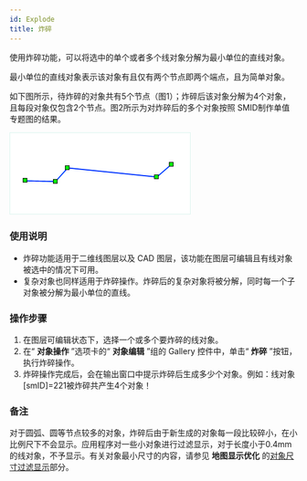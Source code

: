 ```yaml
---
id: Explode
title: 炸碎  
---  
```

使用炸碎功能，可以将选中的单个或者多个线对象分解为最小单位的直线对象。

最小单位的直线对象表示该对象有且仅有两个节点即两个端点，且为简单对象。

如下图所示，待炸碎的对象共有5个节点（图1）；炸碎后该对象分解为4个对象，且每段对象仅包含2个节点。图2所示为对炸碎后的多个对象按照 SMID制作单值专题图的结果。

![](img/Explode1.png) 
  
### 使用说明

  * 炸碎功能适用于二维线图层以及 CAD 图层，该功能在图层可编辑且有线对象被选中的情况下可用。
  * 复杂对象也同样适用于炸碎操作。炸碎后的复杂对象将被分解，同时每一个子对象被分解为最小单位的直线。

### 操作步骤

  1. 在图层可编辑状态下，选择一个或多个要炸碎的线对象。 
  2. 在“ **对象操作** ”选项卡的“ **对象编辑** ”组的 Gallery 控件中，单击“ **炸碎** ”按钮，执行炸碎操作。
  3. 炸碎操作完成后，会在输出窗口中提示炸碎后生成多少个对象。例如：线对象[smID]=221被炸碎共产生4个对象！

### 备注

对于圆弧、圆等节点较多的对象，炸碎后由于新生成的对象每一段比较碎小，在小比例尺下不会显示。应用程序对一些小对象进行过滤显示，对于长度小于0.4mm
的线对象，不予显示。有关对象最小尺寸的内容，请参见 **地图显示优化**
的[对象尺寸过滤显示](../../../Optimization/MapOptimization/MapOptimization)部分。


